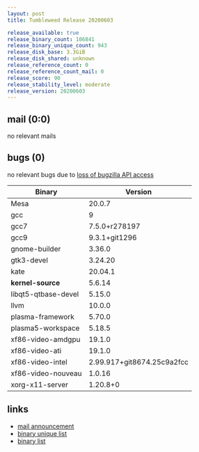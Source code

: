 ```yaml
---
layout: post
title: Tumbleweed Release 20200603

release_available: true
release_binary_count: 106841
release_binary_unique_count: 943
release_disk_base: 3.3GiB
release_disk_shared: unknown
release_reference_count: 0
release_reference_count_mail: 0
release_score: 90
release_stability_level: moderate
release_version: 20200603
---
```


## mail (0:0)

no relevant mails

## bugs (0)

<!--more-->

no relevant bugs due to [loss of bugzilla API access](https://bugzilla.opensuse.org/show_bug.cgi?id=1157722)

Binary | Version
--- | ---
Mesa | 20.0.7
gcc | 9
gcc7 | 7.5.0+r278197
gcc9 | 9.3.1+git1296
gnome-builder | 3.36.0
gtk3-devel | 3.24.20
kate | 20.04.1
**kernel-source** | 5.6.14
libqt5-qtbase-devel | 5.15.0
llvm | 10.0.0
plasma-framework | 5.70.0
plasma5-workspace | 5.18.5
xf86-video-amdgpu | 19.1.0
xf86-video-ati | 19.1.0
xf86-video-intel | 2.99.917+git8674.25c9a2fcc
xf86-video-nouveau | 1.0.16
xorg-x11-server | 1.20.8+0

## links

- [mail announcement](https://lists.opensuse.org/opensuse-factory/2020-06/msg00034.html)
- [binary unique list](http://download.opensuse.org/history/20200603/rpm.unique.list)
- [binary list](http://download.opensuse.org/history/20200603/rpm.list)
